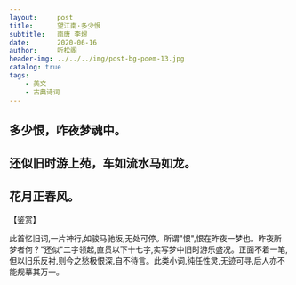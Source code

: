 ```yaml
---
layout:     post
title:      望江南·多少恨
subtitle:   南唐 李煜
date:       2020-06-16
author:     听松阁
header-img: ../../../img/post-bg-poem-13.jpg
catalog: true
tags:
    - 美文
    - 古典诗词
---
```



## 多少恨，咋夜梦魂中。
## 还似旧时游上苑，车如流水马如龙。
## 花月正春风。

【鉴赏】

此首忆旧词,一片神行,如骏马驰坂,无处可停。所谓"恨",恨在昨夜一梦也。昨夜所梦者何？"还似"二字领起,直贯以下十七字,实写梦中旧时游乐盛况。正面不着一笔,但以旧乐反衬,则今之愁极恨深,自不待言。此类小词,纯任性灵,无迹可寻,后人亦不能规摹其万一。
